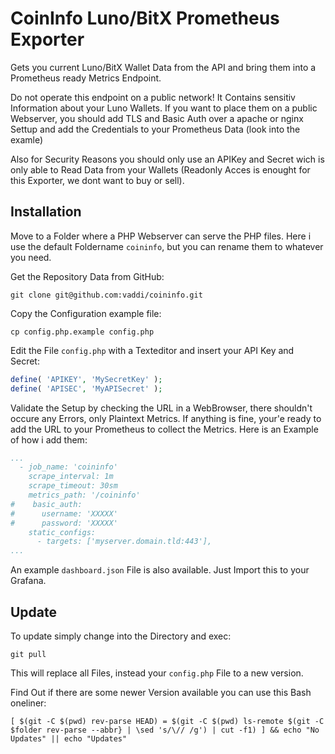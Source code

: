 # CoinInfo Luno/BitX Prometheus Exporter #

Gets you current Luno/BitX Wallet Data from the API and bring them into a Prometheus ready Metrics Endpoint.

Do not operate this endpoint on a public network!
It Contains sensitiv Information about your Luno Wallets. If you want to place them on a public Webserver, you should add TLS and Basic Auth over a apache or nginx Settup and add the Credentials to your Prometheus Data (look into the examle)

Also for Security Reasons you should only use an APIKey and Secret wich is only able to Read Data from your Wallets (Readonly Acces is enought for this Exporter, we dont want to buy or sell).


## Installation ##

Move to a Folder where a PHP Webserver can serve the PHP files. Here i use the default Foldername `coininfo`, but you can rename them to whatever you need.

Get the Repository Data from GitHub:

    git clone git@github.com:vaddi/coininfo.git

Copy the Configuration example file:

    cp config.php.example config.php

Edit the File `config.php` with a Texteditor and insert your API Key and Secret:

```PHP
define( 'APIKEY', 'MySecretKey' );
define( 'APISEC', 'MyAPISecret' );
```

Validate the Setup by checking the URL in a WebBrowser, there shouldn't occure any Errors, only Plaintext Metrics. If anything is fine, your'e ready to add the URL to your Prometheus to collect the Metrics. Here is an Example of how i add them:

```yaml
...
  - job_name: 'coininfo'
    scrape_interval: 1m
    scrape_timeout: 30sm
    metrics_path: '/coininfo'
#    basic_auth:
#      username: 'XXXXX'
#      password: 'XXXXX'
    static_configs:
      - targets: ['myserver.domain.tld:443'],
...
```

An example `dashboard.json` File is also available. Just Import this to your Grafana.


## Update ##

To update simply change into the Directory and exec:

    git pull

This will replace all Files, instead your `config.php` File to a new version.

Find Out if there are some newer Version available you can use this Bash oneliner:

    [ $(git -C $(pwd) rev-parse HEAD) = $(git -C $(pwd) ls-remote $(git -C $folder rev-parse --abbr} | \sed 's/\// /g') | cut -f1) ] && echo "No Updates" || echo "Updates"



